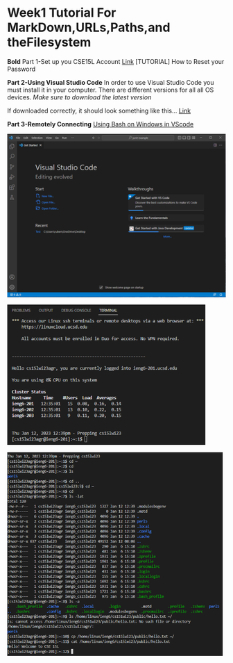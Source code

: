 # Week1 Tutorial For MarkDown,URLs,Paths,and theFilesystem
**Bold** Part 1-Set up you CSE15L Account
[Link](https://sdacs.ucsd.edu/~icc/index.php)
[TUTORIAL] How to Reset your Password

**Part 2-Using Visual Studio Code**
In order to use Visual Studio Code you must install it in your computer.
There are different versions for all all OS devices.
*Make sure to download the latest version*

If downloaded correctly, it should look something like this...
[Link](https://code.visualstudio.com/)

**Part 3-Remotely Connecting**
[Using Bash on Windows in VScode](https://stackoverflow.com/questions/42606837/how-do-i-use-bash-on-windows-from-the-visual-studio-code-integrated-terminal/50527994#50527994)

![Image](VSC.png)

![Image](cluster.png)

![Image](file.png)
